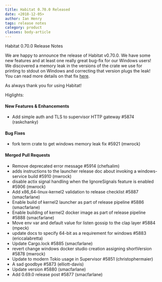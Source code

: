 ```yaml
---
title: Habitat 0.70.0 Released
date: <2018-12-05>
author: Ian Henry
tags: release notes
category: product
classes: body-article
---
```


Habitat 0.70.0 Release Notes

We are happy to announce the release of Habitat v0.70.0. We have some new features
and at least one really great bug-fix for our Windows users! We discovered a memory
leak in the versions of the crate we use for printing to stdout on Windows and
correcting that version plugs the leak! You can read more details on that fix [here](https://github.com/habitat-sh/habitat/pull/5921).

As always thank you for using Habitat!

Higlights:

#### New Features & Enhancements
  - Add simple auth and TLS to supervisor HTTP gateway #5874 (raskchanky)

#### Bug Fixes
  - fork term crate to get windows memory leak fix #5921 (mwrock)

#### Merged Pull Requests
  - Remove deprecated error message #5914 (chefsalim)
  - adds instructions to the launcher release doc about invoking a windows-service build #5910 (mwrock)
  - disable actix signal handling when the IgnoreSignals feature is enabled #5906 (mwrock)
  - Add x86_64-linux-kernel2 validation to release checklist #5887 (smacfarlane)
  - Enable build of kernel2 launcher as part of release pipeline #5886 (smacfarlane)
  - Enable building of kernel2 docker image as part of release pipeline #5888 (smacfarlane)
  - Move env var and default value for listen gossip to the clap layer #5884 (mpeck)
  - update docs to specify 64-bit as a requirement for windows #5883 (ericcalabretta)
  - Update Cargo.lock #5885 (smacfarlane)
  - revert change windows docker studio creation assigning shortVersion #5878 (mwrock)
  - Update to modern Tokio usage in Supervisor #5851 (christophermaier)
  - A sad goodbye #5873 (elliott-davis)
  - Update version #5880 (smacfarlane)
  - Add 0.69.0 release post #5877 (smacfarlane)

